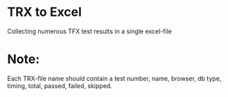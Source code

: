 # TRX to Excel
Collecting numerous TFX test results in a single excel-file<br>

# Note:
Each TRX-file name should contain a test number, name, browser, db type, timing, total, passed, failed, skipped.
